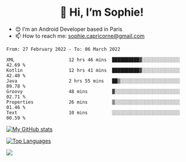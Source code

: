 <h1 align="center"> 👋 Hi, I’m Sophie! </h1>  

- 😊 I’m an Android Developer based in Paris
- 📫 How to reach me: sophie.capricorne@gmail.com


<!--START_SECTION:waka-->

```text
From: 27 February 2022 - To: 06 March 2022

XML                    12 hrs 46 mins  ██████████▓░░░░░░░░░░░░░░   42.69 %
Kotlin                 12 hrs 41 mins  ██████████▓░░░░░░░░░░░░░░   42.40 %
Java                   2 hrs 55 mins   ██▒░░░░░░░░░░░░░░░░░░░░░░   09.78 %
Groovy                 48 mins         ▓░░░░░░░░░░░░░░░░░░░░░░░░   02.71 %
Properties             26 mins         ▒░░░░░░░░░░░░░░░░░░░░░░░░   01.46 %
Text                   10 mins         ░░░░░░░░░░░░░░░░░░░░░░░░░   00.59 %
```

<!--END_SECTION:waka-->

[![My GitHub stats](https://github-readme-stats.vercel.app/api?username=sophicapri&show_icons=true&theme=buefy)](https://github.com/anuraghazra/github-readme-stats)

[![Top Languages](https://github-readme-stats.vercel.app/api/top-langs/?username=sophicapri&langs_count=2&layout=compact)](https://github.com/anuraghazra/github-readme-stats)

![](https://github-readme-streak-stats.herokuapp.com/?user=sophicapri)
